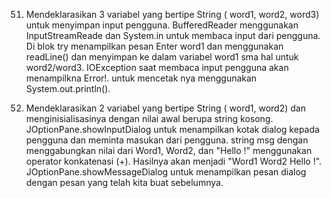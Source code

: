51. Mendeklarasikan 3 variabel yang bertipe String ( word1, word2, word3) untuk menyimpan input pengguna.
    BufferedReader menggunakan InputStreamReade dan System.in untuk membaca input dari pengguna.
    Di blok try menampilkan pesan Enter word1 dan menggunakan readLine() dan menyimpan ke dalam variabel word1 sma hal untuk word2/word3.
    IOException saat membaca input pengguna akan menampilkna Error!.
    untuk mencetak nya menggunakan System.out.println().

52. Mendeklarasikan 2 variabel yang bertipe String ( word1, word2) dan menginisialisasinya dengan nilai awal berupa string kosong.
    JOptionPane.showInputDialog untuk menampilkan kotak dialog kepada pengguna dan meminta masukan dari pengguna.
    string msg dengan menggabungkan nilai dari Word1, Word2, dan "Hello !" menggunakan operator konkatenasi (+). Hasilnya akan menjadi "Word1 Word2 Hello !".
    JOptionPane.showMessageDialog untuk menampilkan pesan dialog dengan pesan yang telah kita buat sebelumnya.
